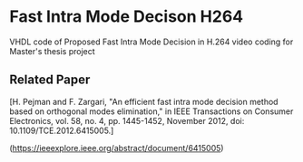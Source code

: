 # Fast Intra Mode Decison H264
VHDL code of Proposed Fast Intra Mode Decision in H.264 video coding for Master's thesis project 


## Related Paper

[H. Pejman and F. Zargari, "An efficient fast intra mode decision method based on orthogonal modes elimination," in IEEE Transactions on Consumer Electronics, vol. 58, no. 4, pp. 1445-1452, November 2012, doi: 10.1109/TCE.2012.6415005.]

(https://ieeexplore.ieee.org/abstract/document/6415005)
